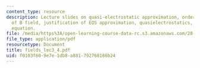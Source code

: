 ```yaml
---
content_type: resource
description: Lecture slides on quasi-electrostatic approximation, order of magnitude
  of B field, justification of EQS approximation, quasielectrostatics, and Poisson's
  equation.
file: /media/https%3A/open-learning-course-data-rc.s3.amazonaws.com/20-330j-fields-forces-and-flows-in-biological-systems-spring-2007/f0103f609e7e1db8a881792768186b24_fields_lec3_4.pdf
file_type: application/pdf
resourcetype: Document
title: fields_lec3_4.pdf
uid: f0103f60-9e7e-1db8-a881-792768186b24
---
```

